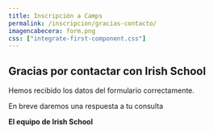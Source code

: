 ```yaml
---
title: Inscripción a Camps
permalink: /inscripcion/gracias-contacto/
imagencabecera: form.png
css: ["integrate-first-component.css"]
---
```


## Gracias por contactar con Irish School

Hemos recibido los datos del formulario correctamente.

En breve daremos una respuesta a tu consulta

**El equipo de Irish School**

